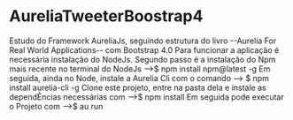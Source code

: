 # AureliaTweeterBoostrap4
Estudo do Framework AureliaJs, seguindo estrutura do livro --Aurelia For Real World Applications-- com Bootstrap 4.0
Para funcionar a aplicação é necessária instalação do NodeJs.
Segundo passo é a instalação do Npm mais recente no terminal do NodeJs  -->$ npm install npm@latest -g
Em seguida, ainda no Node, instale a Aurelia Cli com o comando --> $ npm install aurelia-cli -g
Clone este projeto, entre na pasta dela e instale as dependÊncias necessárias com -->$ npm install
Em seguida pode executar o Projeto com -->$ au run
